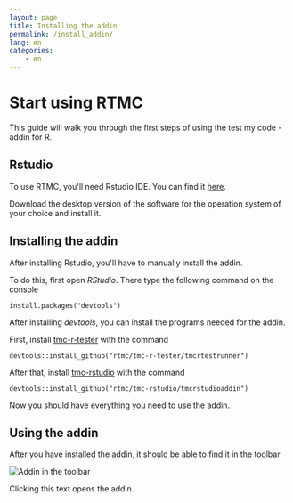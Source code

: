 ```yaml
---
layout: page
title: Installing the addin
permalink: /install_addin/
lang: en
categories:
    - en
---
```


# Start using RTMC

This guide will walk you through the first steps of using the test my code -addin for R.

## Rstudio

To use RTMC, you'll need Rstudio IDE. You can find it
[here](https://www.rstudio.com/products/RStudio/).

Download the desktop version of the software for the operation system of your choice and install it.

## Installing the addin

After installing Rstudio, you'll have to manually install the addin.

To do this, first open *RStudio*. There type the following command on the console

```{r}
install.packages("devtools")
```

After installing *devtools*, you can install the programs needed for the addin.

First, install [tmc-r-tester](https://github.com/RTMC/tmc-r-tester) with the command

```{r}
devtools::install_github("rtmc/tmc-r-tester/tmcrtestrunner")
```

After that, install [tmc-rstudio](https://github.com/RTMC/tmc-rstudio) with the command

```{r}
devtools::install_github("rtmc/tmc-rstudio/tmcrstudioaddin")
```

Now you should have everything you need to use the addin.


## Using the addin

After you have installed the addin, it should be able to find it in the toolbar

![Addin in the toolbar](../../resources/addin_toolbar.png)

Clicking this text opens the addin. 
